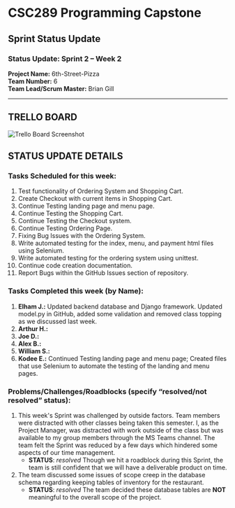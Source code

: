 # CSC289 Programming Capstone
## Sprint Status Update

### Status Update: Sprint 2 – Week 2

**Project Name:** 6th-Street-Pizza  
**Team Number:** 6   
**Team Lead/Scrum Master:** Brian Gill  

---

## TRELLO BOARD
![Trello Board Screenshot]()

## STATUS UPDATE DETAILS

### Tasks Scheduled for this week:
1. Test functionality of Ordering System and Shopping Cart.
2. Create Checkout with current items in Shopping Cart.
3. Continue Testing landing page and menu page.
4. Continue Testing the Shopping Cart.
5. Continue Testing the Checkout system.
6. Continue Testing Ordering Page.
7. Fixing Bug Issues with the Ordering System.
8. Write automated testing for the index, menu, and payment html files using Selenium.
9. Write automated testing for the ordering system using unittest.
10. Continue code creation documentation.
11. Report Bugs within the GitHub Issues section of repository.

### Tasks Completed this week (by Name):
1. **Elham J.:** Updated backend database and Django framework.  Updated model.py in GitHub, added some validation and removed class topping as we discussed last week.
2. **Arthur H.:** 
3. **Joe D.:** 
4. **Alex B.:** 
5. **William S.:** 
6. **Kodee E.:** Continued Testing landing page and menu page; Created files that use Selenium to automate the testing of the landing and menu pages. 
   
### Problems/Challenges/Roadblocks (specify “resolved/not resolved” status):
1. This week's Sprint was challenged by outside factors.  Team members were distracted with other classes being taken this semester. I, as the Project Manager, was distracted with work outside of the class but was available to my group members through the MS Teams channel.  The team felt the Sprint was reduced by a few days which hindered some aspects of our time management.
   + **STATUS**: *resolved* Though we hit a roadblock during this Sprint, the team is still confident that we will have a deliverable product on time.
2. The team discussed some issues of scope creep in the database schema regarding keeping tables of inventory for the restaurant.
   + **STATUS**: *resolved* The team decided these database tables are **NOT** meaningful to the overall scope of the project.
